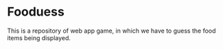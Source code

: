 # Fooduess
This is a repository of web app game, in which we have to guess the food items being displayed.
